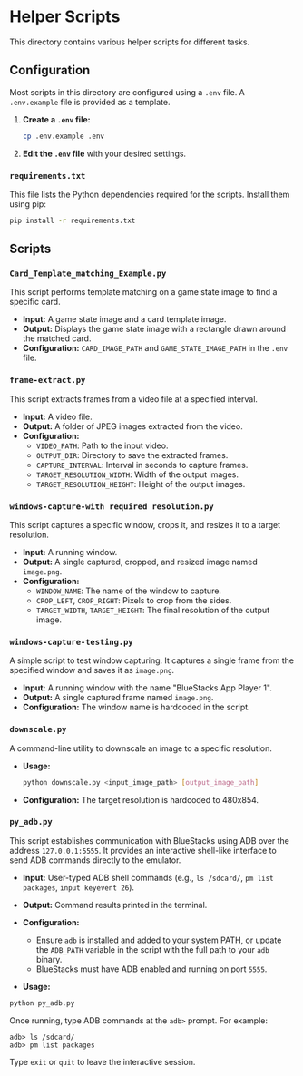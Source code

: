 # Helper Scripts

This directory contains various helper scripts for different tasks.

## Configuration

Most scripts in this directory are configured using a `.env` file. A `.env.example` file is provided as a template.

1.  **Create a `.env` file:**
    ```bash
    cp .env.example .env
    ```
2.  **Edit the `.env` file** with your desired settings.

### `requirements.txt`

This file lists the Python dependencies required for the scripts. Install them using pip:

```bash
pip install -r requirements.txt
```

## Scripts

### `Card_Template_matching_Example.py`

This script performs template matching on a game state image to find a specific card.

-   **Input:** A game state image and a card template image.
-   **Output:** Displays the game state image with a rectangle drawn around the matched card.
-   **Configuration:** `CARD_IMAGE_PATH` and `GAME_STATE_IMAGE_PATH` in the `.env` file.

### `frame-extract.py`

This script extracts frames from a video file at a specified interval.

-   **Input:** A video file.
-   **Output:** A folder of JPEG images extracted from the video.
-   **Configuration:**
    -   `VIDEO_PATH`: Path to the input video.
    -   `OUTPUT_DIR`: Directory to save the extracted frames.
    -   `CAPTURE_INTERVAL`: Interval in seconds to capture frames.
    -   `TARGET_RESOLUTION_WIDTH`: Width of the output images.
    -   `TARGET_RESOLUTION_HEIGHT`: Height of the output images.

### `windows-capture-with required resolution.py`

This script captures a specific window, crops it, and resizes it to a target resolution.

-   **Input:** A running window.
-   **Output:** A single captured, cropped, and resized image named `image.png`.
-   **Configuration:**
    -   `WINDOW_NAME`: The name of the window to capture.
    -   `CROP_LEFT`, `CROP_RIGHT`: Pixels to crop from the sides.
    -   `TARGET_WIDTH`, `TARGET_HEIGHT`: The final resolution of the output image.

### `windows-capture-testing.py`

A simple script to test window capturing. It captures a single frame from the specified window and saves it as `image.png`.

-   **Input:** A running window with the name "BlueStacks App Player 1".
-   **Output:** A single captured frame named `image.png`.
-   **Configuration:** The window name is hardcoded in the script.

### `downscale.py`

A command-line utility to downscale an image to a specific resolution.

-   **Usage:**
    ```bash
    python downscale.py <input_image_path> [output_image_path]
    ```
-   **Configuration:** The target resolution is hardcoded to 480x854.

### `py_adb.py`

This script establishes communication with BlueStacks using ADB over the address `127.0.0.1:5555`. It provides an interactive shell-like interface to send ADB commands directly to the emulator.

- **Input:** User-typed ADB shell commands (e.g., `ls /sdcard/`, `pm list packages`, `input keyevent 26`).  
- **Output:** Command results printed in the terminal.  
- **Configuration:**  
  - Ensure `adb` is installed and added to your system PATH, or update the `ADB_PATH` variable in the script with the full path to your `adb` binary.  
  - BlueStacks must have ADB enabled and running on port `5555`.  

- **Usage:**
```bash
python py_adb.py
```

Once running, type ADB commands at the `adb>` prompt. For example:
```
adb> ls /sdcard/
adb> pm list packages
```

Type `exit` or `quit` to leave the interactive session.
